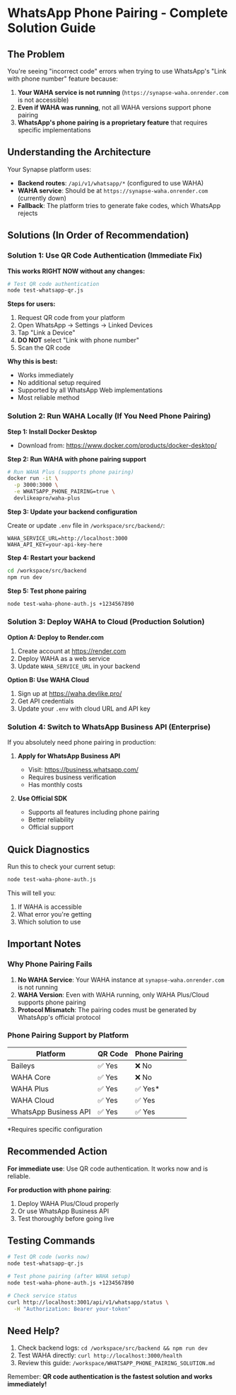 # WhatsApp Phone Pairing - Complete Solution Guide

## The Problem

You're seeing "incorrect code" errors when trying to use WhatsApp's "Link with phone number" feature because:

1. **Your WAHA service is not running** (`https://synapse-waha.onrender.com` is not accessible)
2. **Even if WAHA was running**, not all WAHA versions support phone pairing
3. **WhatsApp's phone pairing is a proprietary feature** that requires specific implementations

## Understanding the Architecture

Your Synapse platform uses:
- **Backend routes**: `/api/v1/whatsapp/*` (configured to use WAHA)
- **WAHA service**: Should be at `https://synapse-waha.onrender.com` (currently down)
- **Fallback**: The platform tries to generate fake codes, which WhatsApp rejects

## Solutions (In Order of Recommendation)

### Solution 1: Use QR Code Authentication (Immediate Fix)

**This works RIGHT NOW without any changes:**

```bash
# Test QR code authentication
node test-whatsapp-qr.js
```

**Steps for users:**
1. Request QR code from your platform
2. Open WhatsApp → Settings → Linked Devices
3. Tap "Link a Device" 
4. **DO NOT** select "Link with phone number"
5. Scan the QR code

**Why this is best:**
- Works immediately
- No additional setup required
- Supported by all WhatsApp Web implementations
- Most reliable method

### Solution 2: Run WAHA Locally (If You Need Phone Pairing)

**Step 1: Install Docker Desktop**
- Download from: https://www.docker.com/products/docker-desktop/

**Step 2: Run WAHA with phone pairing support**
```bash
# Run WAHA Plus (supports phone pairing)
docker run -it \
  -p 3000:3000 \
  -e WHATSAPP_PHONE_PAIRING=true \
  devlikeapro/waha-plus
```

**Step 3: Update your backend configuration**

Create or update `.env` file in `/workspace/src/backend/`:
```env
WAHA_SERVICE_URL=http://localhost:3000
WAHA_API_KEY=your-api-key-here
```

**Step 4: Restart your backend**
```bash
cd /workspace/src/backend
npm run dev
```

**Step 5: Test phone pairing**
```bash
node test-waha-phone-auth.js +1234567890
```

### Solution 3: Deploy WAHA to Cloud (Production Solution)

**Option A: Deploy to Render.com**
1. Create account at https://render.com
2. Deploy WAHA as a web service
3. Update `WAHA_SERVICE_URL` in your backend

**Option B: Use WAHA Cloud**
1. Sign up at https://waha.devlike.pro/
2. Get API credentials
3. Update your `.env` with cloud URL and API key

### Solution 4: Switch to WhatsApp Business API (Enterprise)

If you absolutely need phone pairing in production:

1. **Apply for WhatsApp Business API**
   - Visit: https://business.whatsapp.com/
   - Requires business verification
   - Has monthly costs

2. **Use Official SDK**
   - Supports all features including phone pairing
   - Better reliability
   - Official support

## Quick Diagnostics

Run this to check your current setup:
```bash
node test-waha-phone-auth.js
```

This will tell you:
1. If WAHA is accessible
2. What error you're getting
3. Which solution to use

## Important Notes

### Why Phone Pairing Fails

1. **No WAHA Service**: Your WAHA instance at `synapse-waha.onrender.com` is not running
2. **WAHA Version**: Even with WAHA running, only WAHA Plus/Cloud supports phone pairing
3. **Protocol Mismatch**: The pairing codes must be generated by WhatsApp's official protocol

### Phone Pairing Support by Platform

| Platform | QR Code | Phone Pairing |
|----------|---------|---------------|
| Baileys | ✅ Yes | ❌ No |
| WAHA Core | ✅ Yes | ❌ No |
| WAHA Plus | ✅ Yes | ✅ Yes* |
| WAHA Cloud | ✅ Yes | ✅ Yes |
| WhatsApp Business API | ✅ Yes | ✅ Yes |

*Requires specific configuration

## Recommended Action

**For immediate use**: Use QR code authentication. It works now and is reliable.

**For production with phone pairing**: 
1. Deploy WAHA Plus/Cloud properly
2. Or use WhatsApp Business API
3. Test thoroughly before going live

## Testing Commands

```bash
# Test QR code (works now)
node test-whatsapp-qr.js

# Test phone pairing (after WAHA setup)
node test-waha-phone-auth.js +1234567890

# Check service status
curl http://localhost:3001/api/v1/whatsapp/status \
  -H "Authorization: Bearer your-token"
```

## Need Help?

1. Check backend logs: `cd /workspace/src/backend && npm run dev`
2. Test WAHA directly: `curl http://localhost:3000/health`
3. Review this guide: `/workspace/WHATSAPP_PHONE_PAIRING_SOLUTION.md`

Remember: **QR code authentication is the fastest solution and works immediately!**